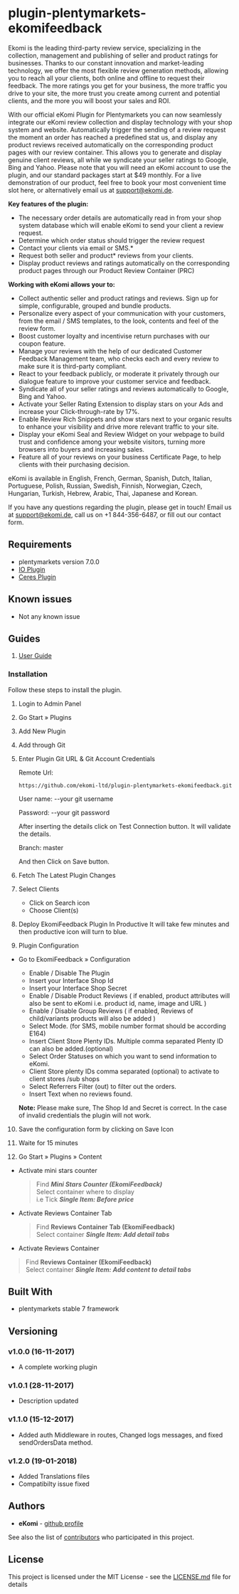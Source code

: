 # plugin-plentymarkets-ekomifeedback

Ekomi is the leading third-party review service, specializing in the collection, management and publishing of seller and product ratings for businesses. Thanks to our constant innovation and market-leading technology, we offer the most flexible review generation methods, allowing you to reach all your clients, both online and offline to request their feedback. The more ratings you get for your business, the more traffic you drive to your site, the more trust you create among current and potential clients, and the more you will boost your sales and ROI.

With our official eKomi Plugin for Plentymarkets you can now seamlessly integrate our eKomi review collection and display technology with your shop system and website. Automatically trigger the sending of a review request the moment an order has reached a predefined stat us, and display any product reviews received automatically on the corresponding product pages with our review container. This allows you to generate and display genuine client reviews, all while we syndicate your seller ratings to Google, Bing and Yahoo.
Please note that you will need an eKomi account to use the plugin, and our standard packages start at $49 monthly. For a live demonstration of our product, feel free to book your most convenient time slot here, or alternatively email us at support@ekomi.de.

<p>
<strong>Key features of the plugin:</strong>
</p>
<ul>
<li>The necessary order details are automatically read in from your shop system database which will enable eKomi to send your client a review request.</li>
<li>Determine which order status should trigger the review request  </li>
<li>Contact your clients via email or SMS.*</li>
<li>Request both seller and product* reviews from your clients.</li>
<li>Display product reviews and ratings automatically on the corresponding product pages through our Product Review Container (PRC)</li>

</ul>

<strong>Working with eKomi allows your to:</strong>
- Collect authentic seller and product ratings and reviews. 
Sign up for simple, configurable, grouped and bundle products.
- Personalize every aspect of your communication with your customers, from the email / SMS templates, to the look, contents and feel of the review form. 
- Boost customer loyalty and incentivise return purchases with our coupon feature.
- Manage your reviews with the help of our dedicated Customer Feedback Management team, who checks each and every review to make sure it is third-party compliant.  
- React to your feedback publicly, or moderate it privately through our dialogue feature to improve your customer service and feedback.
- Syndicate all of your seller ratings and reviews automatically to Google, Bing and Yahoo.   
- Activate your Seller Rating Extension to display stars on your Ads and increase your Click-through-rate by 17%. 
- Enable Review Rich Snippets and show stars next to your organic results to enhance your visibility and drive more relevant traffic to your site.  
- Display your eKomi Seal and Review Widget on your webpage to build trust and confidence among your website visitors, turning more browsers into   buyers and increasing sales.  
- Feature all of your reviews on your business Certificate Page, to help clients with their purchasing decision.

eKomi is available in English, French, German, Spanish, Dutch, Italian, Portuguese, Polish, Russian, Swedish, Finnish, Norwegian, Czech, Hungarian, Turkish, Hebrew, Arabic, Thai, Japanese and Korean.

If you have any questions regarding the plugin, please get in touch! Email us at support@ekomi.de, call us on +1 844-356-6487, or fill out our contact form.


## Requirements

- plentymarkets version 7.0.0
- [IO Plugin](https://marketplace.plentymarkets.com/plugins/templates/IO_4696)
- [Ceres Plugin](https://marketplace.plentymarkets.com/plugins/templates/Ceres_4697)

## Known issues
- Not any known issue  

## Guides
1. [User Guide](https://ekomi01.atlassian.net/wiki/spaces/PD/pages/101450083/Documentation+-+eKomi+Feedback+Plugin+-+Plentymarkets)

### Installation

Follow these steps to install the plugin.

1. Login to Admin Panel
 
 
2. Go Start » Plugins


3. Add New Plugin
 
 
4. Add through Git
 
 
5. Enter Plugin Git URL & Git Account Credentials

    Remote Url: 
    ```
    https://github.com/ekomi-ltd/plugin-plentymarkets-ekomifeedback.git
    ```
    User name: --your git username

    Password:  --your git password

    After inserting the details click on Test Connection button. It will validate the details.

    Branch: master

    And then Click on Save button.
 
6. Fetch The Latest Plugin Changes

7. Select Clients
    - Click on Search icon
    - Choose Client(s)

8. Deploy EkomiFeedback Plugin In Productive It will take few minutes and then productive icon will turn to blue.
 

9. Plugin Configuration

* Go to EkomiFeedback » Configuration
 
  - Enable / Disable The Plugin
  - Insert your Interface Shop Id
  - Insert your Interface Shop Secret
  - Enable / Disable Product Reviews ( if enabled, product attributes will also be sent to eKomi i.e.  product id, name, image and URL )
  - Enable / Disable Group Reviews ( if enabled, Reviews of child/variants products will also be added  )
  - Select Mode. (for SMS, mobile number format should be according E164)
  - Insert Client Store Plenty IDs. Multiple comma separated Plenty ID can also be added.(optional)
  - Select Order Statuses on which you want to send information to eKomi.
  - Client Store plenty IDs comma separated (optional) to activate to client stores /sub shops
  - Select Referrers Filter (out) to filter out the orders.
  - Insert Text when no reviews found.

  **Note:** Please make sure, The Shop Id and Secret is correct. In the case of invalid credentials the plugin will not work.
 
10. Save the configuration form by clicking on Save Icon


11. Waite for 15 minutes


12. Go Start » Plugins » Content
   - Activate mini stars counter
     >Find **_Mini Stars Counter (EkomiFeedback)_**        
        Select container where to display      
        i.e Tick **_Single Item: Before price_**
  
  
  - Activate Reviews Container Tab
    >Find **Reviews Container Tab (EkomiFeedback)**<br>
        Select container **_Single Item: Add detail tabs_**
  - Activate Reviews Container
  >Find **Reviews Container (EkomiFeedback)**<br>
        Select container **_Single Item: Add content to detail tabs_**
 

## Built With

* plentymarkets stable 7 framework

## Versioning

### v1.0.0 (16-11-2017)

- A complete working plugin

### v1.0.1 (28-11-2017)

- Description updated

### v1.1.0 (15-12-2017)

- Added auth Middleware in routes, Changed logs messages, and fixed sendOrdersData method.

### v1.2.0 (19-01-2018)

- Added Translations files
- Compatibilty issue fixed

## Authors

* **eKomi** - [github profile](https://github.com/ekomi-ltd)

See also the list of [contributors](https://github.com/ekomi-ltd/plugin-plentymarkets-ekomifeedback/graphs/contributors) who participated in this project.

## License

This project is licensed under the MIT License - see the [LICENSE.md](LICENSE.md) file for details
